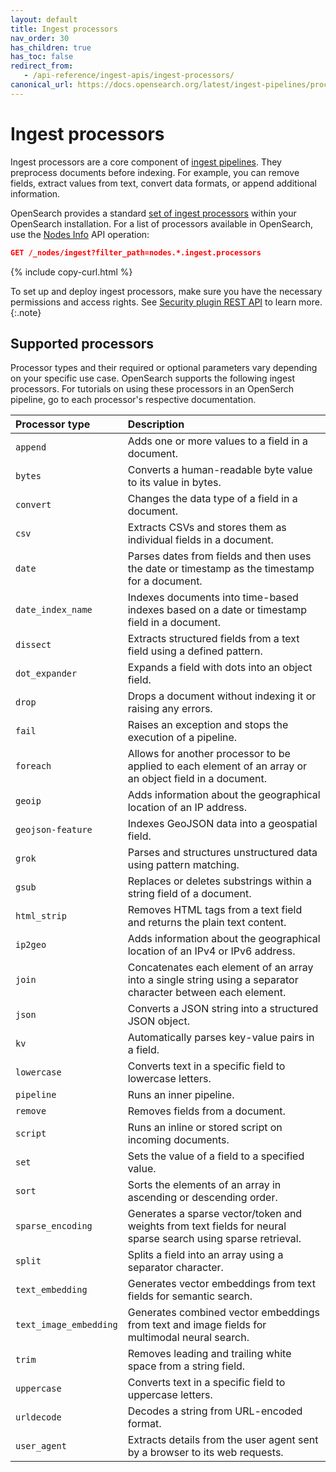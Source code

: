 ```yaml
---
layout: default
title: Ingest processors
nav_order: 30
has_children: true
has_toc: false
redirect_from:
   - /api-reference/ingest-apis/ingest-processors/
canonical_url: https://docs.opensearch.org/latest/ingest-pipelines/processors/index-processors/
---
```


# Ingest processors

Ingest processors are a core component of [ingest pipelines]({{site.url}}{{site.baseurl}}/ingest-pipelines/index/). They preprocess documents before indexing. For example, you can remove fields, extract values from text, convert data formats, or append additional information.

OpenSearch provides a standard [set of ingest processors](#supported-processors) within your OpenSearch installation. For a list of processors available in OpenSearch, use the [Nodes Info]({{site.url}}{{site.baseurl}}/api-reference/nodes-apis/nodes-info/) API operation:

```json
GET /_nodes/ingest?filter_path=nodes.*.ingest.processors
```
{% include copy-curl.html %}

To set up and deploy ingest processors, make sure you have the necessary permissions and access rights. See [Security plugin REST API]({{site.url}}{{site.baseurl}}/security/access-control/api/) to learn more.
{:.note}

## Supported processors

Processor types and their required or optional parameters vary depending on your specific use case. OpenSearch supports the following ingest processors. For tutorials on using these processors in an OpenSerch pipeline, go to each processor's respective documentation. 

Processor type | Description
:--- | :--- 
`append` | Adds one or more values to a field in a document. 
`bytes` | Converts a human-readable byte value to its value in bytes.
`convert` | Changes the data type of a field in a document. 
`csv` | Extracts CSVs and stores them as individual fields in a document. 
`date` | Parses dates from fields and then uses the date or timestamp as the timestamp for a document.
`date_index_name` | Indexes documents into time-based indexes based on a date or timestamp field in a document. 
`dissect` | Extracts structured fields from a text field using a defined pattern. 
`dot_expander` | Expands a field with dots into an object field. 
`drop` |Drops a document without indexing it or raising any errors.
`fail` | Raises an exception and stops the execution of a pipeline. 
`foreach` | Allows for another processor to be applied to each element of an array or an object field in a document.
`geoip` | Adds information about the geographical location of an IP address.
`geojson-feature` | Indexes GeoJSON data into a geospatial field.
`grok` | Parses and structures unstructured data using pattern matching. 
`gsub` | Replaces or deletes substrings within a string field of a document. 
`html_strip` | Removes HTML tags from a text field and returns the plain text content. 
`ip2geo` | Adds information about the geographical location of an IPv4 or IPv6 address.
`join` | Concatenates each element of an array into a single string using a separator character between each element. 
`json` | Converts a JSON string into a structured JSON object. 
`kv` | Automatically parses key-value pairs in a field.
`lowercase` | Converts text in a specific field to lowercase letters.
`pipeline` | Runs an inner pipeline.
`remove` | Removes fields from a document.
`script` | Runs an inline or stored script on incoming documents. 
`set` | Sets the value of a field to a specified value.
`sort` | Sorts the elements of an array in ascending or descending order.
`sparse_encoding` | Generates a sparse vector/token and weights from text fields for neural sparse search using sparse retrieval. 
`split` | Splits a field into an array using a separator character.
`text_embedding` | Generates vector embeddings from text fields for semantic search.
`text_image_embedding` | Generates combined vector embeddings from text and image fields for multimodal neural search.
`trim` | Removes leading and trailing white space from a string field.
`uppercase` | Converts text in a specific field to uppercase letters.
`urldecode` | Decodes a string from URL-encoded format.
`user_agent` | Extracts details from the user agent sent by a browser to its web requests. 
